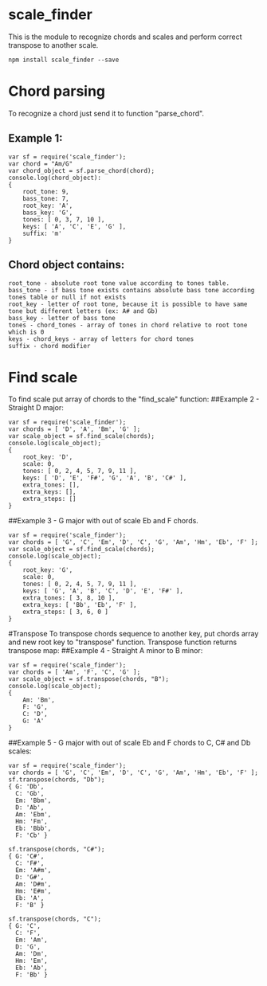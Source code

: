 # scale_finder

This is the module to recognize chords and scales and perform correct transpose to another scale. 

    npm install scale_finder --save

# Chord parsing
To recognize a chord just send it to function "parse_chord".
## Example 1:

    var sf = require('scale_finder');
    var chord = "Am/G"
    var chord_object = sf.parse_chord(chord);
    console.log(chord_object):
    { 
        root_tone: 9,
        bass_tone: 7,
        root_key: 'A',
        bass_key: 'G',
        tones: [ 0, 3, 7, 10 ],
        keys: [ 'A', 'C', 'E', 'G' ],
        suffix: 'm' 
    }
    
## Chord object contains:
    root_tone - absolute root tone value according to tones table.
    bass_tone - if bass tone exists contains absolute bass tone according tones table or null if not exists
    root_key - letter of root tone, because it is possible to have same tone but different letters (ex: A# and Gb)
    bass_key - letter of bass tone
    tones - chord_tones - array of tones in chord relative to root tone which is 0
    keys - chord_keys - array of letters for chord tones 
    suffix - chord modifier
    
# Find scale
To find scale put array of chords to the "find_scale" function:
##Example 2 - Straight D major: 

    var sf = require('scale_finder');
    var chords = [ 'D', 'A', 'Bm', 'G' ];
    var scale_object = sf.find_scale(chords);
    console.log(scale_object);
    { 
        root_key: 'D',
        scale: 0,
        tones: [ 0, 2, 4, 5, 7, 9, 11 ],
        keys: [ 'D', 'E', 'F#', 'G', 'A', 'B', 'C#' ],
        extra_tones: [],
        extra_keys: [],
        extra_steps: [] 
    }
##Example 3 - G major with out of scale Eb and F chords.

    var sf = require('scale_finder');
    var chords = [ 'G', 'C', 'Em', 'D', 'C', 'G', 'Am', 'Hm', 'Eb', 'F' ];
    var scale_object = sf.find_scale(chords);
    console.log(scale_object);
    { 
        root_key: 'G',
        scale: 0,
        tones: [ 0, 2, 4, 5, 7, 9, 11 ],
        keys: [ 'G', 'A', 'B', 'C', 'D', 'E', 'F#' ],
        extra_tones: [ 3, 8, 10 ],
        extra_keys: [ 'Bb', 'Eb', 'F' ],
        extra_steps: [ 3, 6, 0 ] 
    }

#Transpose
To transpose chords sequence to another key, put chords array and new root key to "transpose" function.
Transpose function returns transpose map:
##Example 4 - Straight A minor to B minor:

    var sf = require('scale_finder');
    var chords = [ 'Am', 'F', 'C', 'G' ];
    var scale_object = sf.transpose(chords, "B");
    console.log(scale_object);
    { 
        Am: 'Bm', 
        F: 'G', 
        C: 'D', 
        G: 'A' 
    }
    
##Example 5 - G major with out of scale Eb and F chords to C, C# and Db scales:

    var sf = require('scale_finder');
    var chords = [ 'G', 'C', 'Em', 'D', 'C', 'G', 'Am', 'Hm', 'Eb', 'F' ];
    sf.transpose(chords, "Db");
    { G: 'Db',
      C: 'Gb',
      Em: 'Bbm',
      D: 'Ab',
      Am: 'Ebm',
      Hm: 'Fm',
      Eb: 'Bbb',
      F: 'Cb' }

    sf.transpose(chords, "C#");
    { G: 'C#',
      C: 'F#',
      Em: 'A#m',
      D: 'G#',
      Am: 'D#m',
      Hm: 'E#m',
      Eb: 'A',
      F: 'B' }
      
    sf.transpose(chords, "C");
    { G: 'C',
      C: 'F',
      Em: 'Am',
      D: 'G',
      Am: 'Dm',
      Hm: 'Em',
      Eb: 'Ab',
      F: 'Bb' }
